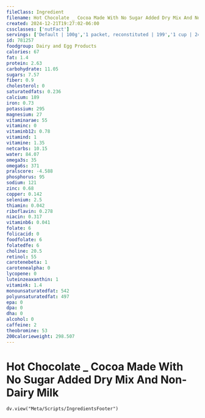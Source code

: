 ```yaml
---
fileClass: Ingredient
filename: Hot Chocolate _ Cocoa Made With No Sugar Added Dry Mix And Non-Dairy Milk
created: 2024-12-21T19:27:02-06:00
cssclasses: ['nutFact']
servings: ['Default | 100g','1 packet, reconstituted | 199','1 cup | 248','1 fl oz | 31']
id: 781257
foodgroup: Dairy and Egg Products 
calories: 67
fat: 1.4
protein: 2.63
carbohydrate: 11.05
sugars: 7.57
fiber: 0.9
cholesterol: 0
saturatedfats: 0.236
calcium: 189
iron: 0.73
potassium: 295
magnesium: 27
vitaminarae: 55
vitaminc: 0
vitaminb12: 0.78
vitamind: 1
vitamine: 1.35
netcarbs: 10.15
water: 84.07
omega3s: 35
omega6s: 371
pralscore: -4.588
phosphorus: 95
sodium: 121
zinc: 0.68
copper: 0.142
selenium: 2.5
thiamin: 0.042
riboflavin: 0.278
niacin: 0.317
vitaminb6: 0.041
folate: 6
folicacid: 0
foodfolate: 6
folatedfe: 6
choline: 20.5
retinol: 55
carotenebeta: 1
carotenealpha: 0
lycopene: 0
luteinzeaxanthin: 1
vitamink: 1.4
monounsaturatedfat: 542
polyunsaturatedfat: 497
epa: 0
dpa: 0
dha: 0
alcohol: 0
caffeine: 2
theobromine: 53
200calorieweight: 298.507
---
```


# Hot Chocolate _ Cocoa Made With No Sugar Added Dry Mix And Non-Dairy Milk

```dataviewjs
dv.view("Meta/Scripts/IngredientsFooter")
```